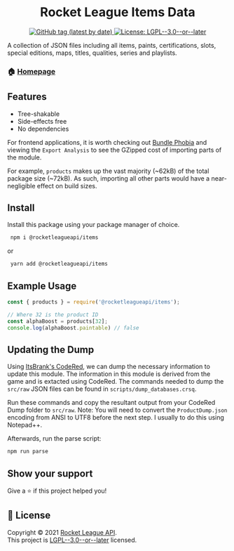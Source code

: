 <h1 align="center">Rocket League Items Data</h1>
<p align="center">
    <a href="https://github.com/rocketleagueapi/items/packages/1108141" target="_blank">
  <img alt="GitHub tag (latest by date)" src="https://img.shields.io/github/v/tag/rocketleagueapi/items?label=Version">
  </a>
  <a href="https://github.com/rocketleagueapi/items/blob/master/LICENSE" target="_blank">
    <img alt="License: LGPL--3.0--or--later" src="https://img.shields.io/github/license/rocketleagueapi/items?color=green" />
  </a>
</p>
A collection of JSON files including all items, paints, certifications, slots, special editions, maps, titles, qualities, series and playlists. 

### 🏠 [Homepage](https://github.com/rocketleagueapi/items)

## Features
 - Tree-shakable
 - Side-effects free
 - No dependencies

For frontend applications, it is worth checking out [Bundle Phobia](https://bundlephobia.com/package/@rocketleagueapi/items) and viewing the `Export Analysis` to see the GZipped cost of importing parts of the module. 

For example, `products` makes up the vast majority (~62kB) of the total package size (~72kB).  As such, importing all other parts would have a near-negligible effect on build sizes.

## Install

Install this package using your package manager of choice.
```sh
 npm i @rocketleagueapi/items
```
or
```sh
 yarn add @rocketleagueapi/items
```

## Example Usage
```js
const { products } = require('@rocketleagueapi/items');

// Where 32 is the product ID
const alphaBoost = products[32];
console.log(alphaBoost.paintable) // false
```

## Updating the Dump
Using [ItsBrank's CodeRed](https://coderedmodding.github.io/), we can dump the necessary information to update this module.  The information in this module is derived from the game and is extacted using CodeRed.  The commands needed to dump the `src/raw` JSON files can be found in `scripts/dump_databases.crsq`.

Run these commands and copy the resultant output from your CodeRed Dump folder to `src/raw`.
Note: You will need to convert the `ProductDump.json` encoding from ANSI to UTF8 before the next step.  I usually to do this using Notepad++.

Afterwards, run the parse script:

```sh
npm run parse
```

## Show your support

Give a ⭐️ if this project helped you!

## 📝 License

Copyright © 2021 [Rocket League API](https://github.com/rocketleagueapi).<br />
This project is [LGPL--3.0--or--later](https://github.com/rocketleagueapi/items/blob/master/LICENSE) licensed.
